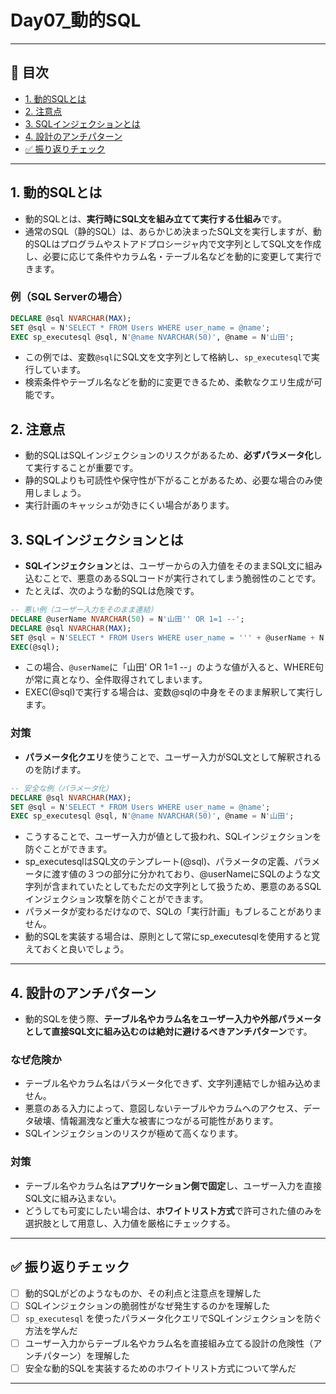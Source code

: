 # Day07_動的SQL

---

## 🎯 目次
- [1. 動的SQLとは](#1-動的sqlとは)
- [2. 注意点](#2-注意点)
- [3. SQLインジェクションとは](#3-sqlインジェクションとは)
- [4. 設計のアンチパターン](#4-設計のアンチパターン)
- [✅ 振り返りチェック](#-振り返りチェック)
---

## 1. 動的SQLとは

- 動的SQLとは、**実行時にSQL文を組み立てて実行する仕組み**です。
- 通常のSQL（静的SQL）は、あらかじめ決まったSQL文を実行しますが、動的SQLはプログラムやストアドプロシージャ内で文字列としてSQL文を作成し、必要に応じて条件やカラム名・テーブル名などを動的に変更して実行できます。

### 例（SQL Serverの場合）

```sql
DECLARE @sql NVARCHAR(MAX);
SET @sql = N'SELECT * FROM Users WHERE user_name = @name';
EXEC sp_executesql @sql, N'@name NVARCHAR(50)', @name = N'山田';
```

- この例では、変数`@sql`にSQL文を文字列として格納し、`sp_executesql`で実行しています。
- 検索条件やテーブル名などを動的に変更できるため、柔軟なクエリ生成が可能です。

## 2. 注意点

- 動的SQLはSQLインジェクションのリスクがあるため、**必ずパラメータ化**して実行することが重要です。
- 静的SQLよりも可読性や保守性が下がることがあるため、必要な場合のみ使用しましょう。
- 実行計画のキャッシュが効きにくい場合があります。

## 3. SQLインジェクションとは

- **SQLインジェクション**とは、ユーザーからの入力値をそのままSQL文に組み込むことで、悪意のあるSQLコードが実行されてしまう脆弱性のことです。
- たとえば、次のような動的SQLは危険です。

```sql
-- 悪い例（ユーザー入力をそのまま連結）
DECLARE @userName NVARCHAR(50) = N'山田'' OR 1=1 --';
DECLARE @sql NVARCHAR(MAX);
SET @sql = N'SELECT * FROM Users WHERE user_name = ''' + @userName + N'''';
EXEC(@sql);
```

- この場合、`@userName`に「山田' OR 1=1 --」のような値が入ると、WHERE句が常に真となり、全件取得されてしまいます。
- EXEC(@sql)で実行する場合は、変数@sqlの中身をそのまま解釈して実行します。

### 対策

- **パラメータ化クエリ**を使うことで、ユーザー入力がSQL文として解釈されるのを防げます。

```sql
-- 安全な例（パラメータ化）
DECLARE @sql NVARCHAR(MAX);
SET @sql = N'SELECT * FROM Users WHERE user_name = @name';
EXEC sp_executesql @sql, N'@name NVARCHAR(50)', @name = N'山田';
```

- こうすることで、ユーザー入力が値として扱われ、SQLインジェクションを防ぐことができます。
- sp_executesqlはSQL文のテンプレート(@sql)、パラメータの定義、パラメータに渡す値の３つの部分に分かれており、@userNameにSQLのような文字列が含まれていたとしてもただの文字列として扱うため、悪意のあるSQLインジェクション攻撃を防ぐことができます。
- パラメータが変わるだけなので、SQLの「実行計画」もブレることがありません。
- 動的SQLを実装する場合は、原則として常にsp_executesqlを使用すると覚えておくと良いでしょう。

---


## 4. 設計のアンチパターン

- 動的SQLを使う際、**テーブル名やカラム名をユーザー入力や外部パラメータとして直接SQL文に組み込むのは絶対に避けるべきアンチパターン**です。

### なぜ危険か

- テーブル名やカラム名はパラメータ化できず、文字列連結でしか組み込めません。
- 悪意のある入力によって、意図しないテーブルやカラムへのアクセス、データ破壊、情報漏洩など重大な被害につながる可能性があります。
- SQLインジェクションのリスクが極めて高くなります。

### 対策

- テーブル名やカラム名は**アプリケーション側で固定**し、ユーザー入力を直接SQL文に組み込まない。
- どうしても可変にしたい場合は、**ホワイトリスト方式**で許可された値のみを選択肢として用意し、入力値を厳格にチェックする。

---

## ✅ 振り返りチェック
- [ ] 動的SQLがどのようなものか、その利点と注意点を理解した
- [ ] SQLインジェクションの脆弱性がなぜ発生するのかを理解した
- [ ] `sp_executesql` を使ったパラメータ化クエリでSQLインジェクションを防ぐ方法を学んだ
- [ ] ユーザー入力からテーブル名やカラム名を直接組み立てる設計の危険性（アンチパターン）を理解した
- [ ] 安全な動的SQLを実装するためのホワイトリスト方式について学んだ

---
